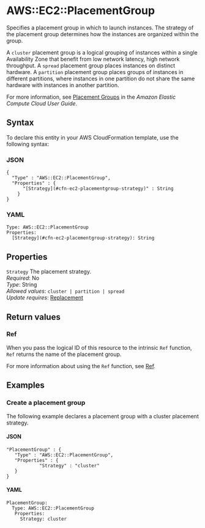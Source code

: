 # AWS::EC2::PlacementGroup<a name="aws-resource-ec2-placementgroup"></a>

Specifies a placement group in which to launch instances\. The strategy of the placement group determines how the instances are organized within the group\. 

A `cluster` placement group is a logical grouping of instances within a single Availability Zone that benefit from low network latency, high network throughput\. A `spread` placement group places instances on distinct hardware\. A `partition` placement group places groups of instances in different partitions, where instances in one partition do not share the same hardware with instances in another partition\.

For more information, see [Placement Groups](https://docs.aws.amazon.com/AWSEC2/latest/UserGuide/placement-groups.html) in the *Amazon Elastic Compute Cloud User Guide*\.

## Syntax<a name="aws-resource-ec2-placementgroup-syntax"></a>

To declare this entity in your AWS CloudFormation template, use the following syntax:

### JSON<a name="aws-resource-ec2-placementgroup-syntax.json"></a>

```
{
  "Type" : "AWS::EC2::PlacementGroup",
  "Properties" : {
      "[Strategy](#cfn-ec2-placementgroup-strategy)" : String
    }
}
```

### YAML<a name="aws-resource-ec2-placementgroup-syntax.yaml"></a>

```
Type: AWS::EC2::PlacementGroup
Properties: 
  [Strategy](#cfn-ec2-placementgroup-strategy): String
```

## Properties<a name="aws-resource-ec2-placementgroup-properties"></a>

`Strategy`  <a name="cfn-ec2-placementgroup-strategy"></a>
The placement strategy\.  
*Required*: No  
*Type*: String  
*Allowed values*: `cluster | partition | spread`  
*Update requires*: [Replacement](https://docs.aws.amazon.com/AWSCloudFormation/latest/UserGuide/using-cfn-updating-stacks-update-behaviors.html#update-replacement)

## Return values<a name="aws-resource-ec2-placementgroup-return-values"></a>

### Ref<a name="aws-resource-ec2-placementgroup-return-values-ref"></a>

When you pass the logical ID of this resource to the intrinsic `Ref` function, `Ref` returns the name of the placement group\.

For more information about using the `Ref` function, see [Ref](https://docs.aws.amazon.com/AWSCloudFormation/latest/UserGuide/intrinsic-function-reference-ref.html)\.

## Examples<a name="aws-resource-ec2-placementgroup--examples"></a>



### Create a placement group<a name="aws-resource-ec2-placementgroup--examples--Create_a_placement_group"></a>

The following example declares a placement group with a cluster placement strategy\. 

#### JSON<a name="aws-resource-ec2-placementgroup--examples--Create_a_placement_group--json"></a>

```
"PlacementGroup" : {
   "Type" : "AWS::EC2::PlacementGroup",
   "Properties" : {
            "Strategy" : "cluster"
   }
}
```

#### YAML<a name="aws-resource-ec2-placementgroup--examples--Create_a_placement_group--yaml"></a>

```
PlacementGroup:
  Type: AWS::EC2::PlacementGroup
   Properties:
     Strategy: cluster
```